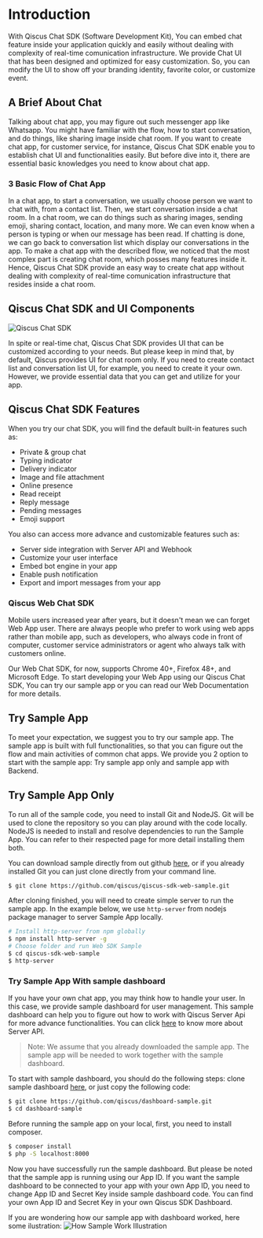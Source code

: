 
# Introduction

With Qiscus Chat SDK (Software Development Kit), You can embed chat feature
inside your application quickly and easily without dealing with complexity
of real-time comunication infrastructure. We provide Chat UI that has been
designed and optimized for easy customization. So, you can modify the UI to
show off your branding identity, favorite color, or customize event.

## A Brief About Chat

Talking about chat app, you may figure out such messenger app like Whatsapp. You
might have familiar with the flow, how to start conversation, and do things,
like sharing image inside chat room. If you want to create chat app, for
customer service, for instance, Qiscus Chat SDK enable you to establish chat UI
and functionalities easily. But before dive into it, there are essential basic
knowledges you need to know about chat app.

### 3 Basic Flow of Chat App

In a chat app, to start a conversation, we usually choose person we want to
chat with, from a contact list. Then, we start conversation inside a chat room.
In a chat room, we can do things such as sharing images, sending emoji, sharing
contact, location, and many more. We can even know when a person is typing
or when our message has been read. If chatting is done, we can go back to
conversation list which display our conversations in the app. To make a chat
app with the described flow, we noticed that the most complex part is creating
chat room, which posses many features inside it. Hence, Qiscus Chat SDK provide
an easy way to create chat app without dealing with complexity of real-time
comunication infrastructure that resides inside a chat room.

## Qiscus Chat SDK and UI Components

![Qiscus Chat SDK](https://cdn.rawgit.com/qiscus/qiscus-sdk-web/feature/docs/docs/images/intro01.png "Qiscus Chat SDK")

In spite or real-time chat, Qiscus Chat SDK provides UI that can be customized
according to your needs. But please keep in mind that, by default, Qiscus
provides UI for chat room only. If you need to create contact list and
conversation list UI, for example, you need to create it your own. However,
we provide essential data that you can get and utilize for your app.

## Qiscus Chat SDK Features

When you try our chat SDK, you will find the default built-in features such as:
- Private & group chat
- Typing indicator
- Delivery indicator
- Image and file attachment
- Online presence
- Read receipt
- Reply message
- Pending messages
- Emoji support

You also can access more advance and customizable features such as:
- Server side integration with Server API and Webhook
- Customize your user interface
- Embed bot engine in your app
- Enable push notification
- Export and import messages from your app

### Qiscus Web Chat SDK

Mobile users increased year after years, but it doesn't mean we can forget
Web App user. There are always people who prefer to work using web apps rather
than mobile app, such as developers, who always code in front of computer,
customer service administrators or agent who always talk with customers
online.

Our Web Chat SDK, for now, supports Chrome 40+, Firefox 48+, and Microsoft Edge.
To start developing your Web App using our Qiscus Chat SDK, You can try our
sample app or you can read our Web Documentation for more details.

## Try Sample App

To meet your expectation, we suggest you to try our sample app. The sample app
is built with full functionalities, so that you can figure out the flow and
main activities of common chat apps. We provide you 2 option to start with the
sample app: Try sample app only and sample app with Backend.

## Try Sample App Only

To run all of the sample code, you need to install Git and NodeJS. Git will
be used to clone the repository so you can play around with the code locally.
NodeJS is needed to install and resolve dependencies to run the Sample App.
You can refer to their respected page for more detail installing them both.

You can download sample directly from out github [here](https://github.com/qiscus/qiscus-sdk-web-sample),
or if you already installed Git you can just clone directly from your command
line.
```bash
$ git clone https://github.com/qiscus/qiscus-sdk-web-sample.git
```

After cloning finished, you will need to create simple server to run the sample
app. In the example below, we use `http-server` from nodejs package manager
to server Sample App locally.
```bash
# Install http-server from npm globally
$ npm install http-server -g
# Choose folder and run Web SDK Sample
$ cd qiscus-sdk-web-sample
$ http-server
```

### Try Sample App With sample dashboard

If you have your own chat app, you may think how to handle your user. In this
case, we provide sample dashboard for user management. This sample dashboard
can help you to figure out how to work with Qiscus Server Api for more
advance functionalities. You can click [here](https://www.qiscus.com/documentation/rest/list-api)
to know more about Server API.

> Note: We assume that you already downloaded the sample app. The sample app
> will be needed to work together with the sample dashboard.

To start with sample dashboard, you should do the following steps:
clone sample dashboard [here](https://github.com/qiscus/dashboard-sample),
or just copy the following code:
```bash
$ git clone https://github.com/qiscus/dashboard-sample.git
$ cd dashboard-sample
```

Before running the sample app on your local, first, you need to install
composer.
```bash
$ composer install
$ php -S localhost:8000
```

Now you have successfully run the sample dashboard. But please be noted that
the sample app is running using our App ID. If you want the sample dashboard
to be connected to your app with your own App ID, you need to change App ID
and Secret Key inside sample dashboard code. You can find your own App ID
and Secret Key in your own Qiscus SDK Dashboard.

If you are wondering how our sample app with dashboard worked, here some
ilustration:
![How Sample Work Illustration](https://cdn.rawgit.com/qiscus/qiscus-sdk-web/feature/docs/docs/images/1511248325-How+sample+work.png "How Sample Work Illustration")
